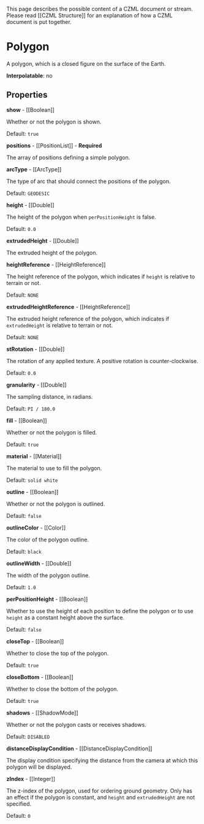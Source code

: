 This page describes the possible content of a CZML document or stream. Please read [[CZML Structure]] for an explanation of how a CZML document is put together.

# Polygon

A polygon, which is a closed figure on the surface of the Earth.

**Interpolatable**: no

## Properties

**show** - [[Boolean]]

Whether or not the polygon is shown.

Default: `true`


**positions** - [[PositionList]] - **Required**

The array of positions defining a simple polygon.


**arcType** - [[ArcType]]

The type of arc that should connect the positions of the polygon.

Default: `GEODESIC`


**height** - [[Double]]

The height of the polygon when `perPositionHeight` is false.

Default: `0.0`


**extrudedHeight** - [[Double]]

The extruded height of the polygon.


**heightReference** - [[HeightReference]]

The height reference of the polygon, which indicates if `height` is relative to terrain or not.

Default: `NONE`


**extrudedHeightReference** - [[HeightReference]]

The extruded height reference of the polygon, which indicates if `extrudedHeight` is relative to terrain or not.

Default: `NONE`


**stRotation** - [[Double]]

The rotation of any applied texture. A positive rotation is counter-clockwise.

Default: `0.0`


**granularity** - [[Double]]

The sampling distance, in radians.

Default: `PI / 180.0`


**fill** - [[Boolean]]

Whether or not the polygon is filled.

Default: `true`


**material** - [[Material]]

The material to use to fill the polygon.

Default: `solid white`


**outline** - [[Boolean]]

Whether or not the polygon is outlined.

Default: `false`


**outlineColor** - [[Color]]

The color of the polygon outline.

Default: `black`


**outlineWidth** - [[Double]]

The width of the polygon outline.

Default: `1.0`


**perPositionHeight** - [[Boolean]]

Whether to use the height of each position to define the polygon or to use `height` as a constant height above the surface.

Default: `false`


**closeTop** - [[Boolean]]

Whether to close the top of the polygon.

Default: `true`


**closeBottom** - [[Boolean]]

Whether to close the bottom of the polygon.

Default: `true`


**shadows** - [[ShadowMode]]

Whether or not the polygon casts or receives shadows.

Default: `DISABLED`


**distanceDisplayCondition** - [[DistanceDisplayCondition]]

The display condition specifying the distance from the camera at which this polygon will be displayed.


**zIndex** - [[Integer]]

The z-index of the polygon, used for ordering ground geometry. Only has an effect if the polygon is constant, and `height` and `extrudedHeight` are not specified.

Default: `0`


